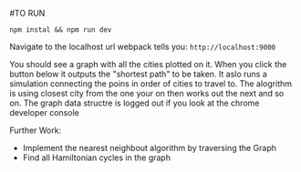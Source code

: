 #TO RUN
```
npm instal && npm run dev
```

Navigate to the localhost url webpack tells you:
`http://localhost:9000`

You should see a graph with all the cities plotted on it.
When you click the button below it outputs the "shortest path" to be taken.
It aslo runs a simulation connecting the poins in order of cities to travel to.
The alogrithm is using closest city from the one your on then works out the next and so on.
The graph data structre is logged out if you look at the chrome developer console

Further Work:
* Implement the nearest neighbout algorithm by traversing the Graph
* Find all Hamiltonian cycles in the graph
